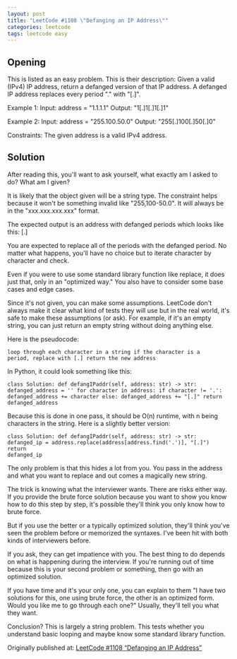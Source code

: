 ```yaml
---
layout: post
title: "LeetCode #1108 \"Defanging an IP Address\""
categories: leetcode
tags: leetcode easy
---
```


## Opening

This is listed as an easy problem. This is their description:
Given a valid (IPv4) IP address, return a defanged version of that IP address.
A defanged IP address replaces every period "." with "[.]".

Example 1:
Input: address = "1.1.1.1"
Output: "1[.]1[.]1[.]1"

Example 2:
Input: address = "255.100.50.0"
Output: "255[.]100[.]50[.]0"

Constraints:
The given address is a valid IPv4 address.

## Solution

After reading this, you'll want to ask yourself, what exactly am I asked to do? What am I given?

It is likely that the object given will be a string type. The constraint helps because it won't be something invalid like "255,100-50.0". It will always be in the "xxx.xxx.xxx.xxx" format.

The expected output is an address with defanged periods which looks like this: [.]

You are expected to replace all of the periods with the defanged period. No matter what happens, you'll have no choice but to iterate character by character and check.

Even if you were to use some standard library function like replace, it does just that, only in an "optimized way." You also have to consider some base cases and edge cases.

Since it's not given, you can make some assumptions. LeetCode don't always make it clear what kind of tests they will use but in the real world, it's safe to make these assumptions (or ask). For example, if it's an empty string, you can just return an empty string without doing anything else.

Here is the pseudocode:

<code>loop through each character in a string
    if the character is a period, replace with [.]
return the new address</code>

In Python, it could look something like this:

<code>class Solution:
    def defangIPaddr(self, address: str) -> str:
        defanged_address = ''
        for character in address:
            if character != '.':
                defanged_address += character
            else:
                defanged_address += "[.]"
    return defanged_address</code>
    
Because this is done in one pass, it should be O(n) runtime, with n being characters in the string. Here is a slightly better version:

<code>class Solution:
    def defangIPaddr(self, address: str) -> str:
        defanged_ip = address.replace(address[address.find('.')], "[.]")
return defanged_ip</code>

The only problem is that this hides a lot from you. You pass in the address and what you want to replace and out comes a magically new string.

The trick is knowing what the interviewer wants. There are risks either way. If you provide the brute force solution because you want to show you know how to do this step by step, it's possible they'll think you only know how to brute force.

But if you use the better or a typically optimized solution, they'll think you've seen the problem before or memorized the syntaxes. I've been hit with both kinds of interviewers before.

If you ask, they can get impatience with you. The best thing to do depends on what is happening during the interview. If you're running out of time because this is your second problem or something, then go with an optimized solution.

If you have time and it's your only one, you can explain to them "I have two solutions for this, one using brute force, the other is an optimized form. Would you like me to go through each one?" Usually, they'll tell you what they want.

Conclusion? This is largely a string problem. This tests whether you understand basic looping and maybe know some standard library function.

Originally published at: [LeetCode #1108 “Defanging an IP Address”](https://medium.com/@cassandriel/leetcode-1108-defanging-an-ip-address-f1618a567763)
